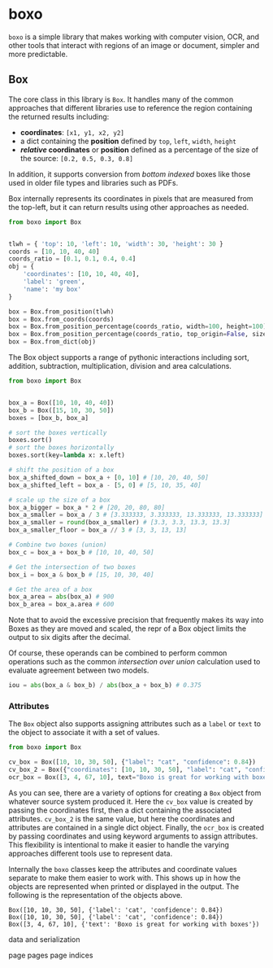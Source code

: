 # boxo
`boxo` is a simple library that makes working with computer vision, OCR, and other tools that interact with regions 
of an image or document, simpler and more predictable. 

## Box
The core class in this library is `Box`. It handles many of the common approaches that different 
libraries use to reference the region containing the returned results including:

* **coordinates**: `[x1, y1, x2, y2]`
* a dict containing the **position** defined by `top`, `left`, `width`, `height`
* ***relative* coordinates** or **position** defined as a percentage of the size of the source: `[0.2, 0.5, 0.3, 0.8]`

In addition, it supports conversion from *bottom indexed* boxes like those used in older file types and libraries
such as PDFs.

Box internally represents its coordinates in pixels that are measured from the top-left, but it can return results
using other approaches as needed.

```python
from boxo import Box


tlwh = { 'top': 10, 'left': 10, 'width': 30, 'height': 30 }
coords = [10, 10, 40, 40]
coords_ratio = [0.1, 0.1, 0.4, 0.4]
obj = {
    'coordinates': [10, 10, 40, 40],
    'label': 'green',
    'name': 'my box'
}

box = Box.from_position(tlwh)
box = Box.from_coords(coords)
box = Box.from_position_percentage(coords_ratio, width=100, height=100)
box = Box.from_position_percentage(coords_ratio, top_origin=False, size=(100,100))
box = Box.from_dict(obj)
```

The Box object supports a range of pythonic interactions including sort, addition, subtraction, multiplication, 
division and area calculations.

```python
from boxo import Box


box_a = Box([10, 10, 40, 40])
box_b = Box([15, 10, 30, 50])
boxes = [box_b, box_a]

# sort the boxes vertically
boxes.sort()
# sort the boxes horizontally
boxes.sort(key=lambda x: x.left)

# shift the position of a box
box_a_shifted_down = box_a + [0, 10] # [10, 20, 40, 50]
box_a_shifted_left = box_a - [5, 0] # [5, 10, 35, 40]

# scale up the size of a box
box_a_bigger = box_a * 2 # [20, 20, 80, 80]
box_a_smaller = box_a / 3 # [3.333333, 3.333333, 13.333333, 13.333333]
box_a_smaller = round(box_a_smaller) # [3.3, 3.3, 13.3, 13.3]
box_a_smaller_floor = box_a // 3 # [3, 3, 13, 13]

# Combine two boxes (union)
box_c = box_a + box_b # [10, 10, 40, 50]

# Get the intersection of two boxes
box_i = box_a & box_b # [15, 10, 30, 40]

# Get the area of a box
box_a_area = abs(box_a) # 900
box_b_area = box_a.area # 600
```

Note that to avoid the excessive precision that frequently makes its way into Boxes as they are moved and scaled, the
repr of a Box object limits the output to six digits after the decimal.

Of course, these operands can be combined to perform common operations such as the common *intersection over union*
calculation used to evaluate agreement between two models.

```python
iou = abs(box_a & box_b) / abs(box_a + box_b) # 0.375
```

### Attributes
The `Box` object also supports assigning attributes such as a `label` or `text` to the object to associate it with
a set of values. 

```python
from boxo import Box

cv_box = Box([10, 10, 30, 50], {"label": "cat", "confidence": 0.84})
cv_box_2 = Box({"coordinates": [10, 10, 30, 50], "label": "cat", "confidence": 0.84})
ocr_box = Box([3, 4, 67, 10], text="Boxo is great for working with boxes")
```

As you can see, there are a variety of options for creating a `Box` object from whatever source system produced it. 
Here the `cv_box` value is created by passing the coordinates first, then a dict containing the associated attributes.
`cv_box_2` is the same value, but here the coordinates and attributes are contained in a single dict object. Finally,
the `ocr_box` is created by passing coordinates and using keyword arguments to assign attributes. This flexibility is
intentional to make it easier to handle the varying approaches different tools use to represent data.

Internally the `boxo` classes keep the attributes and coordinate values separate to make them easier to work with.
This shows up in how the objects are represented when printed or displayed in the output. The following is the
representation of the objects above.

```
Box([10, 10, 30, 50], {'label': 'cat', 'confidence': 0.84})
Box([10, 10, 30, 50], {'label': 'cat', 'confidence': 0.84})
Box([3, 4, 67, 10], {'text': 'Boxo is great for working with boxes'})
```

data and serialization

page
pages
page indices
